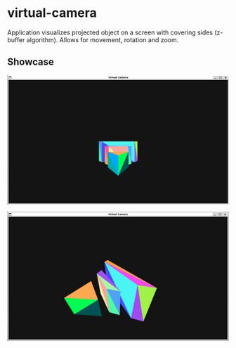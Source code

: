# virtual-camera

Application visualizes projected object on a screen with covering sides (z-buffer algorithm). Allows for movement, rotation and zoom.

## Showcase

![img1.png](img/img1.png)

![img2.png](img/img2.png)
